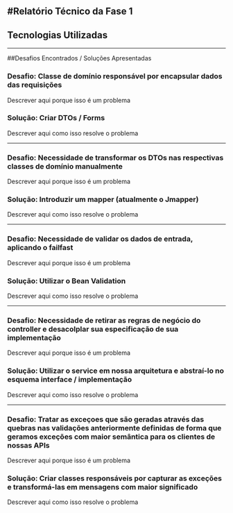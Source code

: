#Relatório Técnico da Fase 1
---
## Tecnologias Utilizadas 

---
##Desafios Encontrados / Soluções Apresentadas
### Desafio: Classe de domínio responsável por encapsular dados das requisições 
Descrever aqui porque isso é um problema 
### Solução: Criar DTOs / Forms
Descrever aqui como isso resolve o problema


---
### Desafio: Necessidade de transformar os DTOs nas respectivas classes de domínio manualmente  
Descrever aqui porque isso é um problema 
### Solução: Introduzir um mapper (atualmente o Jmapper)
Descrever aqui como isso resolve o problema

---
### Desafio: Necessidade de validar os dados de entrada, aplicando o failfast 
Descrever aqui porque isso é um problema 
### Solução: Utilizar o Bean Validation
Descrever aqui como isso resolve o problema

---
### Desafio: Necessidade de retirar as regras de negócio do controller e desacolplar sua especificação de sua implementação 
Descrever aqui porque isso é um problema 
### Solução: Utilizar o service em nossa arquitetura e abstraí-lo no esquema interface / implementação 
Descrever aqui como isso resolve o problema

---
### Desafio: Tratar as exceçoes que são geradas através das quebras nas validações anteriormente definidas de forma que geramos exceções com maior semântica para os clientes de nossas APIs
Descrever aqui porque isso é um problema 
### Solução: Criar classes responsáveis por capturar as exceções e transformá-las em mensagens com maior significado
Descrever aqui como isso resolve o problema